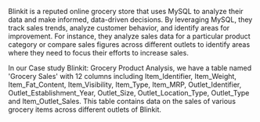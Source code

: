 Blinkit is a reputed online grocery store that uses MySQL to analyze their data and make informed, data-driven decisions. By leveraging MySQL, they track sales trends, analyze customer behavior, and identify areas for improvement. For instance, they analyze sales data for a particular product category or compare sales figures across different outlets to identify areas where they need to focus their efforts to increase sales.

In our Case study Blinkit: Grocery Product Analysis, we have a table named 'Grocery Sales' with 12 columns including Item_Identifier, Item_Weight, Item_Fat_Content, Item_Visibility, Item_Type, Item_MRP, Outlet_Identifier, Outlet_Establishment_Year, Outlet_Size, Outlet_Location_Type, Outlet_Type and Item_Outlet_Sales. This table contains data on the sales of various grocery items across different outlets of Blinkit.
